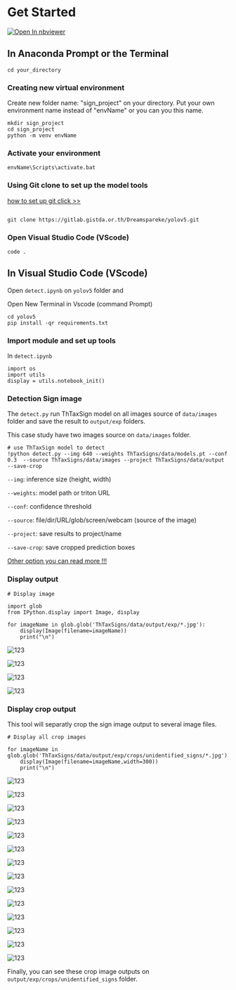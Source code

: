 # Get Started

<a href="https://nbviewer.org/github/DreamPTK/yolov5/blob/master/detect.ipynb"><img src="https://user-images.githubusercontent.com/2791223/29387450-e5654c72-8294-11e7-95e4-090419520edb.png" alt="Open In nbviewer"></a>

## In Anaconda Prompt or the Terminal

    cd your_directory

### Creating new virtual environment
Create new folder name: "sign_project" on your directory. Put your own environment name instead of "envName" or you can you this name.

    mkdir sign_project
    cd sign_project
    python -m venv envName

### Activate your environment 

    envName\Scripts\activate.bat


<!-- ### Installation

    pip install ThTaxSigns -->


<!-- open new terminal (command line) -->

### Using Git clone to set up the model tools
[how to set up git click >>](https://stackpython.medium.com/%E0%B8%97%E0%B8%B3%E0%B8%84%E0%B8%A7%E0%B8%B2%E0%B8%A1%E0%B8%A3%E0%B8%B9%E0%B9%89%E0%B8%88%E0%B8%B1%E0%B8%81-git-github-%E0%B8%9E%E0%B8%A3%E0%B9%89%E0%B8%AD%E0%B8%A1%E0%B8%81%E0%B8%B2%E0%B8%A3%E0%B9%83%E0%B8%8A%E0%B9%89%E0%B8%87%E0%B8%B2%E0%B8%99%E0%B8%A3%E0%B9%88%E0%B8%A7%E0%B8%A1%E0%B8%81%E0%B8%B1%E0%B8%9A-vs-code-%E0%B9%80%E0%B8%9A%E0%B8%B7%E0%B9%89%E0%B8%AD%E0%B8%87%E0%B8%95%E0%B9%89%E0%B8%99-f848f41a39e9)

```

git clone https://gitlab.gistda.or.th/Dreamspareke/yolov5.git

```
### Open Visual Studio Code (VScode)

```
code .

```


## In Visual Studio Code (VScode)

Open `detect.ipynb` on `yolov5` folder and

Open New Terminal in Vscode (command Prompt)

```
cd yolov5
pip install -qr requirements.txt  

```

### Import module and set up tools

In `detect.ipynb`

```
import os
import utils
display = utils.notebook_init()

```

### Detection Sign image

The `detect.py` run ThTaxSign model on all images source of `data/images` folder and save the result to `output/exp` folders.

This case study have two images source on `data/images` folder.

```
# use ThTaxSign model to detect 
!python detect.py --img 640 --weights ThTaxSigns/data/models.pt --conf 0.3  --source ThTaxSigns/data/images --project ThTaxSigns/data/output --save-crop

```
 `--img`: inference size (height, width)

`--weights`: model path or triton URL

`--conf`: confidence threshold

`--source`: file/dir/URL/glob/screen/webcam (source of the image)

`--project`: save results to project/name

`--save-crop`: save cropped prediction boxes

[Other option you can read more !!!](https://github.com/ultralytics/yolov5/blob/master/detect.py)



### Display output

```
# Display image

import glob
from IPython.display import Image, display

for imageName in glob.glob('ThTaxSigns/data/output/exp/*.jpg'): 
    display(Image(filename=imageName))
    print("\n")

```

![123](img/testimg2.jpg)


![123](img/testimg3.jpg)


![123](img/testimg4.jpg)


![123](img/testimg5.jpg)



### Display crop output

This tool will separatly crop the sign image output to several image files.

```
# Display all crop images

for imageName in glob.glob('ThTaxSigns/data/output/exp/crops/unidentified_signs/*.jpg'): 
    display(Image(filename=imageName,width=300))
    print("\n")

```

![123](img/testimg_crop.jpg)

![123](img/testimg31.jpg)

![123](img/testimg32.jpg)

![123](img/testimg33.jpg)

![123](img/testimg41.jpg)

![123](img/testimg42.jpg)

![123](img/testimg51.jpg)

![123](img/testimg52.jpg)

![123](img/testimg53.jpg)

![123](img/testimg54.jpg)

![123](img/testimg55.jpg)

![123](img/testimg56.jpg)

![123](img/testimg57.jpg)

![123](img/testimg58.jpg)

Finally, you can see these crop image outputs on `output/exp/crops/unidentified_signs` folder.


